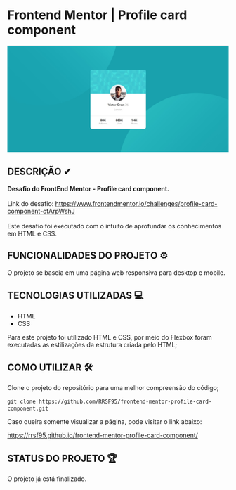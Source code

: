 # Frontend Mentor | Profile card component

[<img src = "src/images/desktop-image.jpg" alt="imagem da versão desktop da página">]()


## DESCRIÇÃO ✔

<strong>Desafio do FrontEnd Mentor - Profile card component.</strong>
<br><br> 
Link do desafio:
https://www.frontendmentor.io/challenges/profile-card-component-cfArpWshJ
<br><br>
Este desafio foi executado com o intuito de aprofundar os conhecimentos em HTML e CSS.

## FUNCIONALIDADES DO PROJETO ⚙
O projeto se baseia em uma página web responsiva para desktop e mobile.

## TECNOLOGIAS UTILIZADAS 💻
- HTML
- CSS

Para este projeto foi utilizado HTML e CSS, por meio do Flexbox foram executadas as estilizações da estrutura criada pelo  HTML;

## COMO UTILIZAR 🛠
Clone o projeto do repositório para uma melhor compreensão do código;

```
git clone https://github.com/RRSF95/frontend-mentor-profile-card-component.git
```

Caso queira somente visualizar a página, pode visitar o link abaixo:

https://rrsf95.github.io/frontend-mentor-profile-card-component/
## STATUS DO PROJETO 🏆
O projeto já está finalizado.


